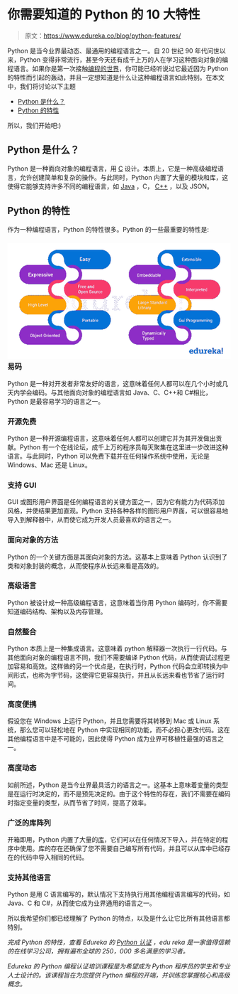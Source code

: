 # 你需要知道的 Python 的 10 大特性

> 原文：<https://www.edureka.co/blog/python-features/>

Python 是当今业界最动态、最通用的编程语言之一。自 20 世纪 90 年代问世以来，Python 变得非常流行，甚至今天还有成千上万的人在学习这种面向对象的编程语言。如果你是第一次接触[编程的世界](https://www.edureka.co/blog/python-programming-language)，你可能已经听说过它最近因为 Python 的特性而引起的轰动，并且一定想知道是什么让这种编程语言如此特别。在本文中，我们将讨论以下主题

*   [Python 是什么？](#python)
*   [Python 的特性](#features)

所以，我们开始吧:)

## **Python 是什么？**

Python 是一种面向对象的编程语言，用 [C](https://www.edureka.co/blog/c-programming-tutorial/) 设计。本质上，它是一种高级编程语言，允许创建简单和复杂的操作。与此同时，Python 内置了大量的模块和库，这使得它能够支持许多不同的编程语言，如 [Java](https://www.edureka.co/blog/java-tutorial/) ，C， [C++](https://www.edureka.co/blog/object-oriented-programming-in-cpp/) ，以及 JSON。

## **Python 的特性**

作为一种编程语言，Python 的特性很多。Python 的一些最重要的特性是:

### **![Features of Python - Edureka](img/8954e17e75489ab2c801a48605a534c8.png)易码**

Python 是一种对开发者非常友好的语言，这意味着任何人都可以在几个小时或几天内学会编码。与其他面向对象的编程语言如 Java、C、C++和 C#相比，Python 是最容易学习的语言之一。

### **开源免费**

Python 是一种开源编程语言，这意味着任何人都可以创建它并为其开发做出贡献。Python 有一个在线论坛，成千上万的程序员每天聚集在这里进一步改进这种语言。与此同时，Python 可以免费下载并在任何操作系统中使用，无论是 Windows、Mac 还是 Linux。

### **支持 GUI**

GUI 或图形用户界面是任何编程语言的关键方面之一，因为它有能力为代码添加风格，并使结果更加直观。Python 支持各种各样的图形用户界面，可以很容易地导入到解释器中，从而使它成为开发人员最喜欢的语言之一。

### **面向对象的方法**

Python 的一个关键方面是其面向对象的方法。这基本上意味着 Python 认识到了类和对象封装的概念，从而使程序从长远来看是高效的。

### **高级语言**

Python 被设计成一种高级编程语言，这意味着当你用 Python 编码时，你不需要知道编码结构、架构以及内存管理。

### **自然整合**

Python 本质上是一种集成语言。这意味着 python 解释器一次执行一行代码。与其他面向对象的编程语言不同，我们不需要编译 Python 代码，从而使调试过程更加容易和高效。这样做的另一个优点是，在执行时，Python 代码会立即转换为中间形式，也称为字节码，这使得它更容易执行，并且从长远来看也节省了运行时间。

### **高度便携**

假设您在 Windows 上运行 Python，并且您需要将其转移到 Mac 或 Linux 系统，那么您可以轻松地在 Python 中实现相同的功能，而不必担心更改代码。这在其他编程语言中是不可能的，因此使得 Python 成为业界可移植性最强的语言之一。

### **高度动态**

如前所述，Python 是当今业界最具活力的语言之一。这基本上意味着变量的类型是在运行时决定的，而不是预先决定的。由于这个特性的存在，我们不需要在编码时指定变量的类型，从而节省了时间，提高了效率。

### **广泛的库阵列**

开箱即用，Python 内置了大量的[库](https://www.edureka.co/blog/python-libraries/)，它们可以在任何情况下导入，并在特定的程序中使用。库的存在还确保了您不需要自己编写所有代码，并且可以从库中已经存在的代码中导入相同的代码。

### **支持其他语言**

Python 是用 C 语言编写的，默认情况下支持执行用其他编程语言编写的代码，如 Java、C 和 C#，从而使它成为业界通用的语言之一。

所以我希望你们都已经理解了 Python 的特点，以及是什么让它比所有其他语言都特别。

*完成 Python 的特性，查看 Edureka 的 [Python 认证](https://www.edureka.co/python-programming-certification-training)* *，edu reka 是一家值得信赖的在线学习公司，拥有遍布全球的 250，000 多名满意的学习者。*

*Edureka 的 Python 编程认证培训课程是为希望成为 Python 程序员的学生和专业人士设计的。该课程旨在为您提供 Python 编程的开端，并训练您掌握核心和高级概念。*